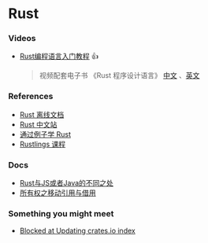 # Rust

### Videos

- [Rust编程语言入门教程](https://www.bilibili.com/video/BV1hp4y1k7SV) 👍
  > 视频配套电子书 《Rust 程序设计语言》 [中文](https://rust.bootcss.com/title-page.html) 、[英文](https://github.com/rust-lang/book/)

### References

- [Rust 离线文档](https://github.com/Gnotes/rust/issues/2)
- [Rust 中文站](https://www.rust-lang.org/zh-CN/)
- [通过例子学 Rust](https://doc.rust-lang.org/rust-by-example/index.html)
- [Rustlings 课程](https://github.com/rust-lang/rustlings/) 

### Docs

- [Rust与JS或者Java的不同之处](./docs/Rust与JS或者Java的不同之处.md)
- [所有权之移动引用与借用](./所有权之移动引用与借用.md)

### Something you might meet

- [Blocked at Updating crates.io index](https://github.com/Gnotes/rust/issues/1)